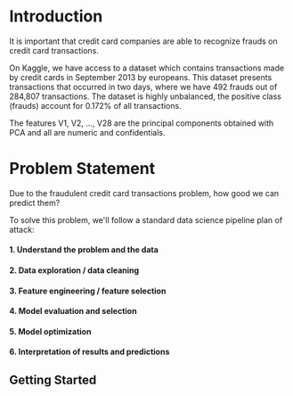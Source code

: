 
# Introduction

  It is important that credit card companies are able to recognize frauds on credit card transactions.
  
   On Kaggle, we have access to a dataset which contains transactions made by credit cards in September 2013 by europeans. This dataset presents transactions that occurred in two days, where we have 492 frauds out of 284,807 transactions. The dataset is highly unbalanced, the positive class (frauds) account for 0.172% of all transactions.
   
   The features V1, V2, ..., V28 are the principal components obtained with PCA and all are numeric and confidentials.

# Problem Statement


Due to the fraudulent credit card transactions problem, how good we can predict them?

To solve this problem, we'll follow a standard data science pipeline plan of attack:

#### 1. __Understand the problem and the data__
#### 2. Data exploration / data cleaning
#### 3. Feature engineering / feature selection
#### 4. Model evaluation and selection
#### 5. Model optimization
#### 6. Interpretation of results and predictions

## Getting Started


